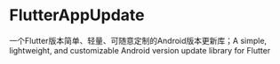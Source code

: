 # FlutterAppUpdate
一个Flutter版本简单、轻量、可随意定制的Android版本更新库；A simple, lightweight, and customizable Android version update library for Flutter
